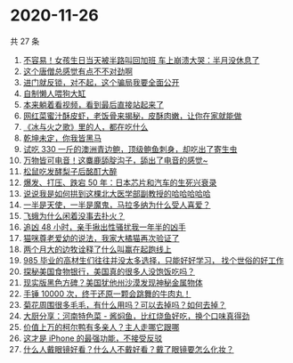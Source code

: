# 2020-11-26

共 27 条

<!-- BEGIN -->
<!-- 最后更新时间 Thu Nov 26 2020 18:08:31 GMT+0800 (CST) -->
1. [不容易！女孩生日当天被半路叫回加班 车上崩溃大哭：半月没休息了](https://www.zhihu.com/zvideo/1314967782501265408)
1. [这个唐僧总感觉有点不不对劲啊](https://www.zhihu.com/zvideo/1315000861916594176)
1. [进门就反锁，对不起，这个骗局我要全面公开](https://www.zhihu.com/zvideo/1315310290762518528)
1. [自制懒人喂狗大缸](https://www.zhihu.com/zvideo/1315030446074544128)
1. [本来躺着看视频，看到最后直接站起来了](https://www.zhihu.com/zvideo/1313145428989677568)
1. [网红菜蜜汁酥皮虾，老饭骨来揭秘，皮酥肉嫩，让你在家就能做](https://www.zhihu.com/zvideo/1314964781364326400)
1. [《冰与火之歌》里的人，都在吃什么](https://www.zhihu.com/zvideo/1314971309437624320)
1. [乾坤未定，你我皆黑马](https://www.zhihu.com/zvideo/1314936643397115904)
1. [试吃 330 一斤的澳洲青边鲍，顶级鲍鱼刺身，却吃出了寄生虫](https://www.zhihu.com/zvideo/1314783513791275008)
1. [万物皆可电音！这麋鹿舔腚沟子，舔出了电音的感觉~](https://www.zhihu.com/zvideo/1314900900188340224)
1. [松鼠吃发酵梨子后酩酊大醉](https://www.zhihu.com/zvideo/1314574931053273088)
1. [爆发、打压、跌宕 50 年：日本芯片和汽车的生死兴衰录](https://www.zhihu.com/zvideo/1315028545685565440)
1. [说说我是如何拱到这棵北大医学部副教授的哈哈哈哈哈](https://www.zhihu.com/zvideo/1313900782228107264)
1. [一半是天使，一半是魔鬼，马拉多纳为什么受人喜爱？](https://www.zhihu.com/zvideo/1315206067693932544)
1. [飞蛾为什么闲着没事去扑火？](https://www.zhihu.com/zvideo/1314985757912600576)
1. [追凶 48 小时，亲手揪出性骚扰我一年半的凶手](https://www.zhihu.com/zvideo/1314672020580978688)
1. [猫咪尊老爱幼的说法，我家大橘猫再次验证了](https://www.zhihu.com/zvideo/1314880656951373824)
1. [两个月大的边牧诠释了什么叫赢在起跑线上](https://www.zhihu.com/zvideo/1314879831495135232)
1. [985 毕业的高材生们往往并没太多选择，只能好好学习， 找个世俗的好工作](https://www.zhihu.com/zvideo/1313889595612680192)
1. [探秘美国食物银行，美国真的很多人没饱饭吃吗？](https://www.zhihu.com/zvideo/1314892794897514496)
1. [现实版黑色方碑？美国犹他州沙漠发现神秘金属物体](https://www.zhihu.com/zvideo/1314899418349391872)
1. [手锤 10000 次，终于还原一颗会跳舞的牛肉丸！](https://www.zhihu.com/zvideo/1314678613263220736)
1. [菊花周围很多毛毛，有什么用吗？可以去掉吗？如何去掉？](https://www.zhihu.com/zvideo/1314839868020084736)
1. [大厨分享：河南特色菜 - 酱焖鱼，比红烧鱼好吃，换个口味真得劲](https://www.zhihu.com/zvideo/1313485233791455232)
1. [价值上万的柯尔鸭有多亲人？主人走哪它跟哪](https://www.zhihu.com/zvideo/1314617772379185152)
1. [这才是 iPhone 的最强功能，不接受反驳](https://www.zhihu.com/zvideo/1314624283373862912)
1. [什么人戴眼镜好看？什么人不戴好看？戴了眼镜要怎么化妆？](https://www.zhihu.com/zvideo/1314619816858910720)
<!-- END -->
